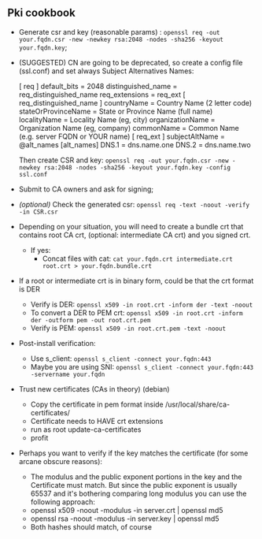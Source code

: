 ## Pki cookbook

* Generate csr and key (reasonable params) : `openssl req -out your.fqdn.csr -new -newkey rsa:2048 -nodes -sha256 -keyout your.fqdn.key`;

* (SUGGESTED) CN are going to be deprecated, so create a config file (ssl.conf) and set always Subject Alternatives Names:

    [ req ]
    default_bits       = 2048
    distinguished_name = req_distinguished_name
    req_extensions     = req_ext
    [ req_distinguished_name ]
    countryName                 = Country Name (2 letter code)
    stateOrProvinceName         = State or Province Name (full name)
    localityName               = Locality Name (eg, city)
    organizationName           = Organization Name (eg, company)
    commonName                 = Common Name (e.g. server FQDN or YOUR name)
    [ req_ext ]
    subjectAltName = @alt_names
    [alt_names]
    DNS.1   = dns.name.one
    DNS.2   = dns.name.two
    
    Then create CSR and key: `openssl req -out your.fqdn.csr -new -newkey rsa:2048 -nodes -sha256 -keyout your.fqdn.key -config ssl.conf`


* Submit to CA owners and ask for signing;

* *(optional)* Check the generated csr: `openssl req -text -noout -verify -in CSR.csr`
 

* Depending on your situation, you will need to create a bundle crt that contains root CA crt, (optional: intermediate CA crt) and you signed crt.
    * If yes:
        * Concat files with cat: `cat your.fqdn.crt intermediate.crt root.crt > your.fqdn.bundle.crt`

* If a root or intermediate crt is in binary form, could be that the crt format is DER
    * Verify is DER: `openssl x509 -in root.crt -inform der -text -noout`
    * To convert a DER to PEM crt: `openssl x509 -in root.crt -inform der -outform pem -out root.crt.pem `
    * Verify is PEM: `openssl x509 -in root.crt.pem -text -noout`

* Post-install verification:
    * Use s_client: `openssl s_client -connect your.fqdn:443`
    * Maybe you are using SNI: `openssl s_client -connect your.fqdn:443 -servername your.fqdn`

* Trust new certificates (CAs in theory) (debian)
    * Copy the certificate in pem format inside /usr/local/share/ca-certificates/
    * Certificate needs to HAVE crt extensions
    * run as root update-ca-certificates
    * profit


* Perhaps you want to verify if the key matches the certificate (for some arcane obscure reasons):
    * The modulus and the public exponent portions in the key and the Certificate must match. But since the public exponent is usually 65537 and it's bothering comparing long modulus you can use the following approach:
    * openssl x509 -noout -modulus -in server.crt | openssl md5
    * openssl rsa -noout -modulus -in server.key | openssl md5
    * Both hashes should match, of course

